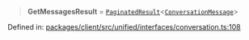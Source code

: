 > **GetMessagesResult** = [`PaginatedResult`](../interfaces/PaginatedResult.md)\<[`ConversationMessage`](../interfaces/ConversationMessage.md)\>

Defined in: [packages/client/src/unified/interfaces/conversation.ts:108](https://github.com/signalwire/signalwire-js/blob/52fa77b6c8db68f4c99b30b3776f45a4309e15bf/packages/client/src/unified/interfaces/conversation.ts#L108)
